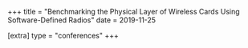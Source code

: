 +++
title = "Benchmarking the Physical Layer of Wireless Cards Using Software-Defined Radios"
date = 2019-11-25

[extra]
type = "conferences"
+++
